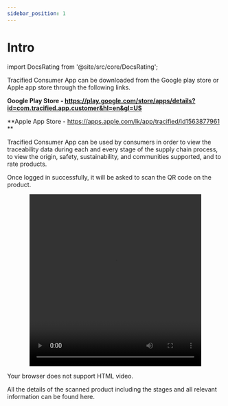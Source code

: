 ```yaml
---
sidebar_position: 1
---
```


# Intro



import DocsRating from '@site/src/core/DocsRating';

Tracified Consumer App can be downloaded from the Google play store or Apple app store through the following links.

**Google Play Store - https://play.google.com/store/apps/details?id=com.tracified.app.customer&hl=en&gl=US**

**Apple App Store - https://apps.apple.com/lk/app/tracified/id1563877961 **

Tracified Consumer App can be used by consumers in order to view the traceability data during each and every stage of the supply chain process, to view the origin, safety, sustainability, and communities supported, and to rate products.

Once logged in successfully, it will be asked to scan the QR code on the product.



<p align="center">
<video width="400" controls height="400" >
  <source src="../../../videos/consumer_intro.mp4" type="video/mp4"/>
  
  Your browser does not support HTML video.
</video>

</p>


All the details of the scanned product including the stages and all relevant information can be found here.










<DocsRating pageName="certificates"/>

